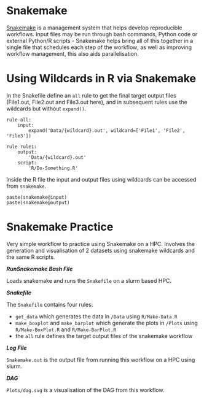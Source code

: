 # Snakemake
[Snakemake](https://f1000research.com/articles/10-33/v2) is a management system that helps develop reproducible workflows. Input files may be run through bash commands, Python code or external Python/R scripts - Snakemake helps bring all of this together in a single file that schedules each step of the workflow; as well as improving workflow management, this also aids parallelisation. 

# Using Wildcards in R via Snakemake

In the Snakefile define an `all` rule to get the final target output files (File1.out, File2.out and File3.out here), and in subsequent rules use the wildcards but without `expand()`.
```
rule all:
    input:
        expand('Data/{wildcard}.out', wildcard=['File1', 'File2', 'File3'])

rule rule1:
    output:
        'Data/{wildcard}.out'
    script:
        'R/Do-Something.R'
```
Inside the R file the input and output files using wildcards can be accessed from `snakemake`.
```
paste(snakemake@input)
paste(snakemake@output)
```

# Snakemake Practice
Very simple workflow to practice using Snakemake on a HPC. Involves the generation and visualisation of 2 datasets using snakemake wildcards and the same R scripts.

***RunSnakemake Bash File***

Loads snakemake and runs the `Snakefile` on a slurm based HPC.

***Snakefile***

The `Snakefile` contains four rules: 
- `get_data` which generates the data in `/Data` using `R/Make-Data.R`
- `make_boxplot` and `make_barplot` which generate the plots in `/Plots` using `R/Make-BoxPlot.R` and `R/Make-BarPlot.R`
- the `all` rule defines the target output files of the snakemake workflow

***Log File***

`Snakemake.out` is the output file from running this workflow on a HPC using slurm.

***DAG***

`Plots/dag.svg` is a visualisation of the DAG from this workflow.

